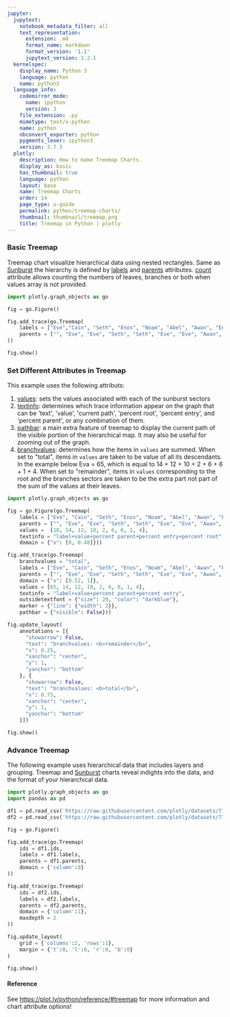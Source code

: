 ```yaml
---
jupyter:
  jupytext:
    notebook_metadata_filter: all
    text_representation:
      extension: .md
      format_name: markdown
      format_version: '1.1'
      jupytext_version: 1.2.1
  kernelspec:
    display_name: Python 3
    language: python
    name: python3
  language_info:
    codemirror_mode:
      name: ipython
      version: 3
    file_extension: .py
    mimetype: text/x-python
    name: python
    nbconvert_exporter: python
    pygments_lexer: ipython3
    version: 3.7.3
  plotly:
    description: How to make Treemap Charts.
    display_as: basic
    has_thumbnail: true
    language: python
    layout: base
    name: Treemap Charts
    order: 14
    page_type: u-guide
    permalink: python/treemap-charts/
    thumbnail: thumbnail/treemap.png
    title: Treemap in Python | plotly
---
```


### Basic Treemap

Treemap chart visualize hierarchical data using nested rectangles. Same as [Sunburst](https://plot.ly/python/sunburst-charts/) the hierarchy is defined by [labels](https://plot.ly/python/reference/#treemap-labels) and [parents]((https://plot.ly/python/reference/#treemap-parents)) attributes. [count](https://plot.ly/python/reference/#treemap-count) attribute allows counting the numbers of leaves, branches or both when values array is not provided.

```python
import plotly.graph_objects as go

fig = go.Figure()

fig.add_trace(go.Treemap(
    labels = ["Eve","Cain", "Seth", "Enos", "Noam", "Abel", "Awan", "Enoch", "Azura"],
    parents = ["", "Eve", "Eve", "Seth", "Seth", "Eve", "Eve", "Awan", "Eve"]
))

fig.show()
```

### Set Different Attributes in Treemap

This example uses the following attributs:

 1. [values](https://plot.ly/python/reference/#treemap-values): sets the values associated with each of the sunburst sectors
 2. [textinfo](https://plot.ly/python/reference/#treemap-textinfo): determines which trace information appear on the graph that can be 'text', 'value', 'current path',      'percent root', 'percent entry', and 'percent parent', or any combination of them.  
 3. [pathbar](https://plot.ly/python/reference/#treemap-pathbar): a main extra feature of treemap to display the current path of the visible portion of the hierarchical map. It may also be useful for zooming out of the graph.
 4. [branchvalues](https://plot.ly/python/reference/#treemap-branchvalues): determines how the items in `values` are summed. When set to "total", items in `values` are taken to be value of all its descendants. In the example below Eva = 65, which is equal to 14 + 12 + 10 + 2 + 6 + 6 + 1 + 4. 
When set to "remainder", items in `values` corresponding to the root and the branches sectors are taken to be the extra part not part of the sum of the values at their leaves.

```python
import plotly.graph_objects as go

fig = go.Figure(go.Treemap(
    labels = ["Eve", "Cain", "Seth", "Enos", "Noam", "Abel", "Awan", "Enoch", "Azura"],
    parents = ["", "Eve", "Eve", "Seth", "Seth", "Eve", "Eve", "Awan", "Eve" ],
    values =  [10, 14, 12, 10, 2, 6, 6, 1, 4],
    textinfo = "label+value+percent parent+percent entry+percent root",
    domain = {"x": [0, 0.48]}))

fig.add_trace(go.Treemap(
    branchvalues = "total",
    labels = ["Eve", "Cain", "Seth", "Enos", "Noam", "Abel", "Awan", "Enoch", "Azura"],
    parents = ["", "Eve", "Eve", "Seth", "Seth", "Eve", "Eve", "Awan", "Eve" ],
    domain = {"x": [0.52, 1]},
    values = [65, 14, 12, 10, 2, 6, 6, 1, 4],
    textinfo = "label+value+percent parent+percent entry",
    outsidetextfont = {"size": 20, "color": "darkblue"},
    marker = {"line": {"width": 2}},
    pathbar = {"visible": False}))

fig.update_layout(
    annotations = [{
      "showarrow": False,
      "text": "branchvalues: <b>remainder</b>",
      "x": 0.25,
      "xanchor": "center",
      "y": 1,
      "yanchor": "bottom"
    }, {
      "showarrow": False, 
      "text": "branchvalues: <b>total</b>",
      "x": 0.75,
      "xanchor": "center",
      "y": 1,
      "yanchor": "bottom"
    }])

fig.show()
```

### Advance Treemap

The following example uses hierarchical data that includes layers and grouping. Treemap and [Sunburst](https://plot.ly/python/sunburst-charts/) charts reveal indights into the data, and the format of your hierarchical data. 

```python
import plotly.graph_objects as go 
import pandas as pd

df1 = pd.read_csv('https://raw.githubusercontent.com/plotly/datasets/718417069ead87650b90472464c7565dc8c2cb1c/sunburst-coffee-flavors-complete.csv')
df2 = pd.read_csv('https://raw.githubusercontent.com/plotly/datasets/718417069ead87650b90472464c7565dc8c2cb1c/coffee-flavors.csv')

fig = go.Figure()

fig.add_trace(go.Treemap(
    ids = df1.ids,
    labels = df1.labels,
    parents = df1.parents,
    domain = {'column':0}
))

fig.add_trace(go.Treemap(
    ids = df2.ids,
    labels = df2.labels,
    parents = df2.parents,
    domain = {'column':1},
    maxdepth = 2
))

fig.update_layout(
    grid = {'columns':2, 'rows':1},
    margin = {'t':0, 'l':0, 'r':0, 'b':0}
)

fig.show()
```

#### Reference
See https://plot.ly/python/reference/#treemap for more information and chart attribute options!
